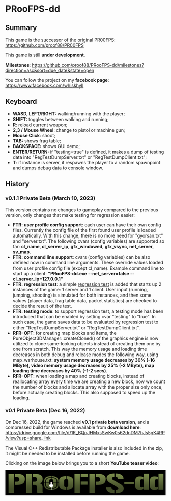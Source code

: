 # PRooFPS-dd


## Summary

This game is the successor of the original PR00FPS:
https://github.com/proof88/PR00FPS

This game is still **under development**.

**Milestones**: https://github.com/proof88/PRooFPS-dd/milestones?direction=asc&sort=due_date&state=open

You can follow the project on my **facebook page**:
https://www.facebook.com/whiskhyll

## Keyboard

 - **WASD, LEFT/RIGHT:** walking/running with the player;
 - **SHIFT:** toggles between walking and running;
 - **R**: reload current weapon;
 - **2,3 / Mouse Wheel**: change to pistol or machine gun;
 - **Mouse Click**: shoot;
 - **TAB:** shows frag table;
 - **BACKSPACE:** shows GUI demo;
 - **ENTER/RETURN:** if "testing=true" is defined, it makes a dump of testing data into "RegTestDumpServer.txt" or "RegTestDumpClient.txt";
 - **T**: if instance is server, it respawns the player to a random spawnpoint and dumps debug data to console window.


## History

### v0.1.1 Private Beta (March 10, 2023)

This version contains no changes to gameplay compared to the previous version, only changes that make testing for regression easier:
 - **FTR: user profile config support**: each user can have their own config files. Currently the config file of the first found user profile is loaded automatically. With this change, there is no more need for "gyorsan.txt" and "server.txt".
The following cvars (config variables) are supported so far: **cl_name, cl_server_ip, gfx_windowed, gfx_vsync, net_server, sv_map**.
 - **FTR: command line support**: cvars (config variables) can be also defined now in command line arguments. These override values loaded from user profile config file (except cl_name).
Example command line to start up a client: **"PRooFPS-dd.exe --net_server=false --cl_server_ip=127.0.0.1"**
 - **FTR: regression test**: a simple [regression test](https://github.com/proof88/PRooFPS-dd/blob/main/PRooFPS-dd/Tests/RegTestBasicServerClient2Players.h) is added that starts up 2 instances of the game: 1 server and 1 client. User input (running, jumping, shooting) is simulated for both instances, and then some values (player data, frag table data, packet statistics) are checked to decide the result of the test.
 - **FTR: testing mode**: to support regression test, a testing mode has been introduced that can be enabled by setting cvar "testing" to "true". In such case, the game saves data to be evaluated by regression test to either "RegTestDumpServer.txt" or "RegTestDumpClient.txt".
 - **RFR: OPT**: for creating map blocks and items, the PureObject3DManager::createCloned() of the graphics engine is now utilized to clone same-looking objects instead of creating them one by one from scratch. This way the memory usage and loading time decreases in both debug and release modes the following way, using map_warhouse.txt: **system memory usage decreases by 30% (-16 MByte), video memory usage decreases by 25% (-2 MByte), map loading time decreases by 40% (-1-2 secs)**.
 - **RFR: OPT**: when loading a map and creating blocks, instead of reallocating array every time we are creating a new block, now we count the number of blocks and allocate array with the proper size only once, before actually creating blocks. This also supposed to speed up the loading.

### v0.1 Private Beta (Dec 16, 2022)

On Dec 16, 2022, the game reached **v0.1 private beta version**, and a compressed build for Windows is available from **download here**: https://drive.google.com/file/d/1K_BQpJHMxsSwKw0s62dnDM7hJs5gK4RP/view?usp=share_link

The Visual C++ Redistributable Package installer is also included in the zip, it might be needed to be installed before running the game.

Clicking on the image below brings you to a short **YouTube teaser video**:
<p align="center">
  <a href="http://www.youtube.com/watch?feature=player_embedded&v=XPMMzPYjR98" target="_blank"><img src="PR00FPS-dd-logo.png" alt="Click to see the video!"/></a>
</p>
